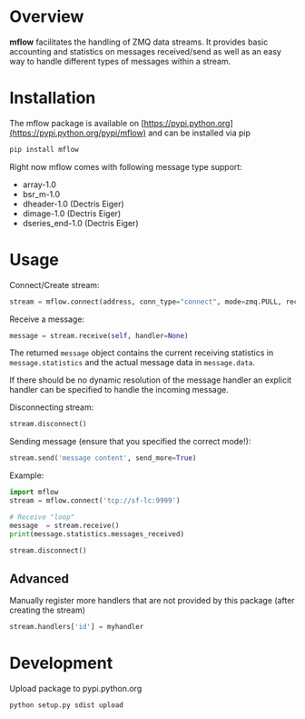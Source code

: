 # Overview
__mflow__ facilitates the handling of ZMQ data streams. It provides basic accounting and statistics on messages 
received/send as well as an easy way to handle different types of messages within a stream.
 

# Installation
The mflow package is available on [https://pypi.python.org](https://pypi.python.org/pypi/mflow) and can be installed via pip

```bash
pip install mflow
```

Right now mflow comes with following message type support:
* array-1.0
* bsr_m-1.0
* dheader-1.0 (Dectris Eiger)
* dimage-1.0 (Dectris Eiger)
* dseries_end-1.0 (Dectris Eiger)

# Usage

Connect/Create stream:

```python
stream = mflow.connect(address, conn_type="connect", mode=zmq.PULL, receive_timeout=None, queue_size=100)
```

Receive a message:

```python
message = stream.receive(self, handler=None)
```

The returned `message` object contains the current receiving  statistics in `message.statistics` and the actual 
message data in `message.data`.

If there should be no dynamic resolution of the message handler an explicit handler can be specified to handle the 
incoming message. 


Disconnecting stream:

```python
stream.disconnect()
```


Sending message (ensure that you specified the correct mode!):

```python
stream.send('message content', send_more=True)
```


Example:

```python
import mflow
stream = mflow.connect('tcp://sf-lc:9999')

# Receive "loop"
message  = stream.receive()
print(message.statistics.messages_received)

stream.disconnect()
```

## Advanced

Manually register more handlers that are not provided by this package (after creating the stream)

```python
stream.handlers['id'] = myhandler
```

# Development

Upload package to pypi.python.org

```bash
python setup.py sdist upload
```
